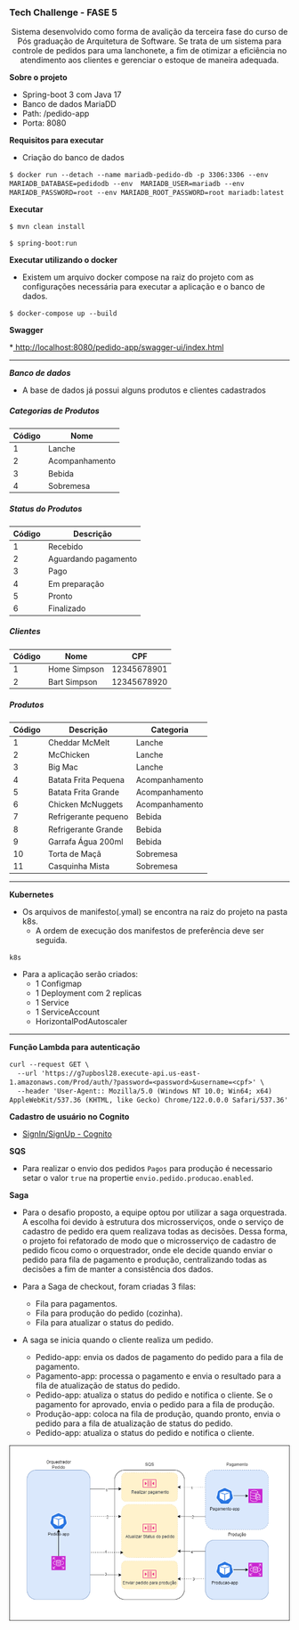 
### Tech Challenge - FASE 5
<p align="center">
Sistema desenvolvido como forma de avalição da terceira fase do curso de Pós graduação de Arquitetura de Software. Se trata de um sistema para controle de pedidos para uma lanchonete, a fim de otimizar a eficiência no atendimento aos clientes e gerenciar o estoque de maneira adequada.
</p>

**Sobre o projeto**
* Spring-boot 3 com Java 17
* Banco de dados MariaDD
* Path: /pedido-app
* Porta: 8080

**Requisitos para executar**


- Criação do banco de dados

```
$ docker run --detach --name mariadb-pedido-db -p 3306:3306 --env MARIADB_DATABASE=pedidodb --env  MARIADB_USER=mariadb --env MARIADB_PASSWORD=root --env MARIADB_ROOT_PASSWORD=root mariadb:latest
```

**Executar**

```
$ mvn clean install
```

```
$ spring-boot:run
```


**Executar utilizando o docker**

- Existem um arquivo docker compose na raiz do projeto com as configurações necessária para executar a aplicação e o banco de dados.

```
$ docker-compose up --build
```

**Swagger**

*[ http://localhost:8080/pedido-app/swagger-ui/index.html]( http://localhost:8080/pedido-app/swagger-ui/index.html " http://localhost:8080/pedido-app/swagger-ui/index.html")


------------

***Banco de dados***

- A base de dados já possui alguns produtos e clientes cadastrados

##### Categorias de Produtos

| Código  |  Nome |
| ------------ | ------------ |
| 1  | Lanche  |
| 2  | Acompanhamento  |
| 3  | Bebida  |
| 4  | Sobremesa  |

##### Status do Produtos

| Código  |  Descrição |
| ------------ | ------------ |
| 1  | Recebido  |
| 2  | Aguardando pagamento  |
| 3  | Pago  |
| 4  | Em preparação  |
| 5  | Pronto  |
| 6  | Finalizado  |


##### Clientes

| Código  |  Nome | CPF |
| ------------ | ------------ |  ------------ |
| 1  | Home Simpson  | 12345678901 |
| 2  | Bart Simpson  | 12345678920 |

##### Produtos

| Código  |  Descrição | Categoria |
| ------------ | ------------ | ------------ |
| 1  | Cheddar McMelt  |  Lanche  |
| 2  | McChicken  |  Lanche  |
| 3  | Big Mac  |  Lanche  |
| 4  | Batata Frita Pequena  | Acompanhamento  |
| 5  | Batata Frita Grande  | Acompanhamento  |
| 6  | Chicken McNuggets  | Acompanhamento  |
| 7  | Refrigerante pequeno  | Bebida  |
| 8  | Refrigerante Grande  | Bebida  |
| 9  | Garrafa Água 200ml  | Bebida  |
| 10  | Torta de Maçã  | Sobremesa  |
| 11 | Casquinha Mista  | Sobremesa  |

------------

**Kubernetes**

- Os arquivos de manifesto(.ymal) se encontra na raiz do projeto na pasta k8s.
	- A ordem de execução dos manifestos de preferência deve ser seguida.
```
k8s
```
- Para a aplicação serão criados:
	-	1 Configmap 
	-	1 Deployment com 2 replicas 
	- 	1 Service
	-	1 ServiceAccount
	- 	HorizontalPodAutoscaler

------------

**Função Lambda para autenticação**

```
curl --request GET \
  --url 'https://g7upbosl28.execute-api.us-east-1.amazonaws.com/Prod/auth/?password=<password>&username=<cpf>' \
  --header 'User-Agent:: Mozilla/5.0 (Windows NT 10.0; Win64; x64) AppleWebKit/537.36 (KHTML, like Gecko) Chrome/122.0.0.0 Safari/537.36'
```

**Cadastro de usuário no Cognito**

- [SignIn/SignUp - Cognito](https://lanchonete.auth.us-east-1.amazoncognito.com/login?client_id=7dbvinjad7nqfv31ah9thbkgu4&response_type=token&scope=aws.cognito.signin.user.admin+email+openid+phone+profile&redirect_uri=https%3A%2F%2Fexample.com%2F "SignIn/SignUp - Cognito")


**SQS**

- Para realizar o envio dos pedidos `Pagos` para produção é necessario setar o valor `true` na propertie `envio.pedido.producao.enabled`.

**Saga**

- Para o desafio proposto, a equipe optou por utilizar a saga orquestrada. A escolha foi devido à estrutura dos microsserviços, onde o serviço de cadastro de pedido era quem realizava todas as decisões. Dessa forma, o projeto foi refatorado de modo que o microsserviço de cadastro de pedido ficou como o orquestrador, onde ele decide quando enviar o pedido para fila de pagamento e produção, centralizando todas as decisões a fim de manter a consistência dos dados. 


- Para a Saga de checkout, foram criadas 3 filas:
	- Fila para pagamentos.
	- Fila para produção do pedido (cozinha). 
	- Fila para atualizar o status do pedido.

- A saga se inicia quando o cliente realiza um pedido.
	- Pedido-app:  envia os dados de pagamento do pedido para a fila de pagamento.
	- Pagamento-app: processa o pagamento e envia o resultado para a fila de atualização de status do pedido.
	- Pedido-app: atualiza o status do pedido e notifica o cliente. Se o pagamento for aprovado, envia o pedido para a fila de produção.
 	- Produção-app: coloca na fila de produção, quando pronto, envia o pedido para a fila de atualização de status do pedido.
	- Pedido-app: atualiza o status do pedido e notifica o cliente.




![Saga Pedido](/assets/saga.drawio.png)










